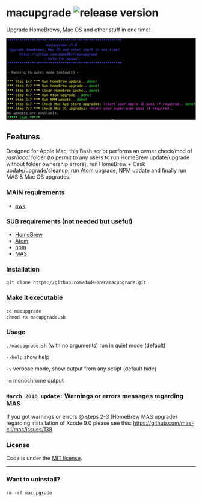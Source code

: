 # macupgrade ![release version](https://img.shields.io/github/release/dade80vr/macupgrade.svg)
Upgrade HomeBrews, Mac OS and other stuff in one time!

![Image of macupgrade at work](macupgrade.png)

## Features

Designed for Apple Mac, this Bash script performs an owner check/mod of _/usr/local_ folder (to permit to any users to run HomeBrew update/upgrade without folder ownership errors), run HomeBrew + Cask update/upgrade/cleanup, run Atom upgrade, NPM update and finally run MAS & Mac OS upgrades.

### MAIN requirements

* [awk](https://developer.apple.com/library/content/documentation/OpenSource/Conceptual/ShellScripting/Howawk-ward/Howawk-ward.html)

### SUB requirements (not needed but useful)

* [HomeBrew](https://brew.sh/index_it.html)
* [Atom](https://atom.io)
* [npm](https://www.npmjs.com)
* [MAS](https://github.com/mas-cli/mas)

### Installation

```shell
git clone https://github.com/dade80vr/macupgrade.git
```

### Make it executable

```shell
cd macupgrade
chmod +x macupgrade.sh
```

### Usage

`./macupgrade.sh` (with no arguments) run in quiet mode (default)

`--help` show help

`-v` verbose mode, show output from any script (default hide)

`-m` monochrome output

### `March 2018 update:` Warnings or errors messages regarding MAS 

If you got warnings or errors @ steps 2-3 (HomeBrew MAS upgrade) regarding installation of Xcode 9.0 please see this:
https://github.com/mas-cli/mas/issues/138

### License

Code is under the [MIT license](LICENSE).

---

### Want to uninstall?

```shell
rm -rf macupgrade
```
